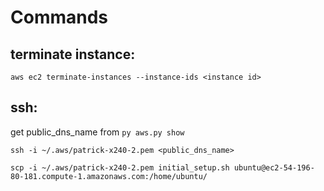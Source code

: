 # Commands

## terminate instance:
`aws ec2 terminate-instances --instance-ids <instance id>`

## ssh:
get public_dns_name from `py aws.py show`

`ssh -i ~/.aws/patrick-x240-2.pem <public_dns_name>`

`scp -i ~/.aws/patrick-x240-2.pem initial_setup.sh ubuntu@ec2-54-196-80-181.compute-1.amazonaws.com:/home/ubuntu/ `


